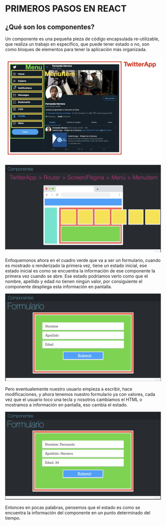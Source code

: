 # PRIMEROS PASOS EN REACT

## ¿Qué son los componentes?
Un componente es una pequeña pieza de código encapsulada re-utilizable, que realiza un trabajo en específico, que puede tener estado o no, son como bloques de elementos para tener la aplicación más organizada.

![componentes](./img/Imagen-componentes.png)

![rutasComponentes](./img/imagen-rutas-componentes.png)

Enfoquemonos ahora en el cuadro verde que va a ser un formulario, cuando es mostrado o renderizado la primera vez, tiene un estado inicial, ese estado inicial es como se encuentra la información de ese componente la primera vez cuando se abre. Ese estado podriamos verlo como que el nombre, apellido y edad no tienen ningún valor, por consiguiente el componente despliega esta información en pantalla.

![estadoInicial](./img/imagen-estado-inicial.png)

Pero eventualemente nuestro usuario empieza a escribir, hace modificaciones, y ahora tenemos nuestro formulario ya con valores, cada vez que el usuario toco una tecla y nosotros cambiamos el HTML o mostramos a información en pantalla, eso cambia el estado.

![estadoSiguiente](./img/imagen-estado-siguiente.png)

Entonces en pocas palabras, pensemos que el estado es como se encuentra la información del componente en un punto determinado del tiempo.
